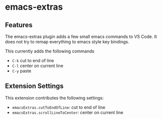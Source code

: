 # emacs-extras


## Features

The emacs-extras plugin adds a few small emacs commands to VS Code.  It does not try to remap everything to emacs style key bindings.

This currently adds the following commands
- `C-k` cut to end of line
- `C-l` center on current line
- `C-y` paste

## Extension Settings


This extension contributes the following settings:

* `emacsExtras.cutToEndOfLine`: cut to end of line
* `emacsExtras.scrollLineToCenter`: center on current line

